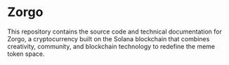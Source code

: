 # Zorgo
This repository contains the source code and technical documentation for Zorgo, a cryptocurrency built on the Solana blockchain that combines creativity, community, and blockchain technology to redefine the meme token space.
